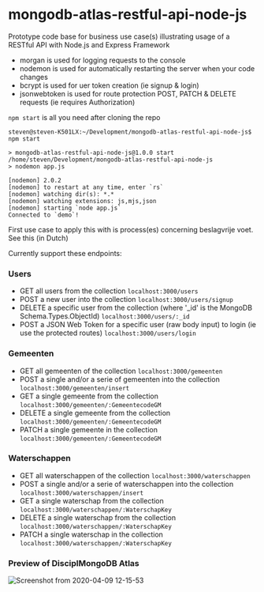 # mongodb-atlas-restful-api-node-js
Prototype code base for business use case(s) illustrating usage of a RESTful API with Node.js and Express Framework

- morgan is used for logging requests to the console
- nodemon is used for automatically restarting the server when your code changes
- bcrypt is used for uer token creation (ie signup & login)
- jsonwebtoken is used for route protection POST, PATCH & DELETE requests (ie requires Authorization)

`npm start` is all you need after cloning the repo

```
steven@steven-K501LX:~/Development/mongodb-atlas-restful-api-node-js$ npm start

> mongodb-atlas-restful-api-node-js@1.0.0 start /home/steven/Development/mongodb-atlas-restful-api-node-js
> nodemon app.js

[nodemon] 2.0.2
[nodemon] to restart at any time, enter `rs`
[nodemon] watching dir(s): *.*
[nodemon] watching extensions: js,mjs,json
[nodemon] starting `node app.js`
Connected to `demo`!

```

First use case to apply this with is process(es) concerning beslagvrije voet. See this (in Dutch)

Currently support these endpoints:
### Users
- GET all users from the collection
`localhost:3000/users`
- POST a new user into the collection
`localhost:3000/users/signup`
- DELETE a specific user from the collection (where '_id' is the MongoDB Schema.Types.ObjectId)
`localhost:3000/users/:_id`
- POST a JSON Web Token for a specific user (raw body input) to login (ie use the protected routes)
`localhost:3000/users/login`


### Gemeenten
- GET all gemeenten of the collection
`localhost:3000/gemeenten`
- POST a single and/or a serie of gemeenten into the collection
`localhost:3000/gemeenten/insert`
- GET a single gemeente from the collection
`localhost:3000/gemeenten/:GemeentecodeGM`
- DELETE a single gemeente from the collection
`localhost:3000/gemeenten/:GemeentecodeGM`
- PATCH a single gemeente in the collection
`localhost:3000/gemeenten/:GemeentecodeGM`

### Waterschappen
- GET all waterschappen of the collection
`localhost:3000/waterschappen`
- POST a single and/or a serie of waterschappen into the collection
`localhost:3000/waterschappen/insert`
- GET a single waterschap from the collection
`localhost:3000/waterschappen/:WaterschapKey`
- DELETE a single waterschap from the collection
`localhost:3000/waterschappen/:WaterschapKey`
- PATCH a single waterschap in the collection
`localhost:3000/waterschappen/:WaterschapKey`

### Preview of DisciplMongoDB Atlas
![Screenshot from 2020-04-09 12-15-53](https://user-images.githubusercontent.com/25812095/78884867-eae96b80-7a5b-11ea-82e9-8b7b8d66eada.png)
